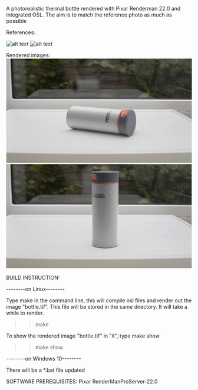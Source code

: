 A photorealistic thermal bottle rendered with Pixar Renderman 22.0 and integrated OSL. The aim is to match the reference photo as much as possible

References:

![alt text](https://github.com/HangNguyenRpd/Bottle-Renderman/blob/main/References/lying_bottle.png)
![alt text](https://github.com/HangNguyenRpd/Bottle-Renderman/blob/main/References/standing_bottle.png)

Rendered images:
![alt text](https://github.com/HangNguyenRpd/Bottle-Renderman/blob/main/Results/bottle_01.png)
![alt text](https://github.com/HangNguyenRpd/Bottle-Renderman/blob/main/Results/bottle_02.png)



BUILD INSTRUCTION:

--------on Linux--------

Type make in the command line, this will compile osl files and render out the image "bottle.tif". This file will be stored in the same directory. It will take a while to render.
>> make

To show the rendered image "bottle.tif" in "it", type make show
>> make show

--------on Windows 10--------

There will be a *.bat file updated

SOFTWARE PREREQUISITES:
Pixar RenderManProServer-22.0

